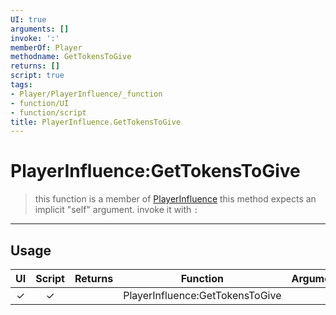 ```yaml
---
UI: true
arguments: []
invoke: ':'
memberOf: Player
methodname: GetTokensToGive
returns: []
script: true
tags:
- Player/PlayerInfluence/_function
- function/UI
- function/script
title: PlayerInfluence.GetTokensToGive
---
```

# PlayerInfluence:GetTokensToGive
> this function is a member of [PlayerInfluence](civ-6/lua/PlayerInfluence.md)
> this method expects an implicit "self" argument. invoke it with `:`
-----
## Usage
|  UI | Script | Returns | Function | Arguments |
|:---:|:------:|-------:|:--------:|:---------|
|✓|✓||PlayerInfluence:GetTokensToGive||
